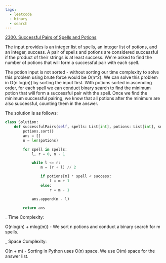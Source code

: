 ```yaml
---
tags:
  - leetcode
  - binary
  - search
---
```


<a href="https://leetcode.com/problems/successful-pairs-of-spells-and-potions/">
2300. Successful Pairs of Spells and Potions</a>

The input provides is an integer list of spells, an integer list of potions, and
an integer, success. A pair of spells and potions are considered successful if
the product of their strings is at least success. We're asked to find the number
of potions that will form a successful pair with each spell.

The potion input is not sorted - without sorting our time complexity to solve
this problem using brute force would be O(n^2). We can solve this problem in O(n
log(n)) by sorting the input first. With potions sorted in ascending order, for
each spell we can conduct binary search to find the minimum potion that will
form a successful pair with the spell. Once we find the minimum successful
pairing, we know that all potions after the minimum are also successful,
counting them in the answer.

The solution is as follows:

```python
class Solution:
    def successfulPairs(self, spells: List[int], potions: List[int], success: int) -> List[int]:
        potions.sort()
        ans = []
        n = len(potions)

        for spell in spells:
            l, r = 0, n - 1

            while l <= r:
                m = (r + l) // 2

                if potions[m] * spell < success:
                    l = m + 1
                else:
                    r = m - 1

            ans.append(n - l)

        return ans
```

\_ Time Complexity:

O(nlog(n) + mlog(m)) - We sort n potions and conduct a binary search for m
spells.

\_ Space Complexity:

O(n + m) - Sorting in Python uses O(n) space. We use O(m) space for the answer
list.
